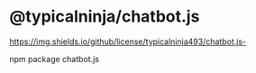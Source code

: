 # @typicalninja/chatbot.js

https://img.shields.io/github/license/typicalninja493/chatbot.js-

npm package chatbot.js 


